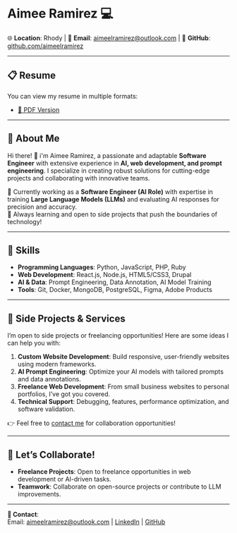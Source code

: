 # Aimee Ramirez 💻

🌐 **Location**: Rhody | 📧 **Email**: aimeelramirez@outlook.com | 🌟 **GitHub**: [github.com/aimeelramirez](https://github.com/aimeelramirez)

---

## 📋 Resume
You can view my resume in multiple formats:
- [📄 PDF Version](assets/Aimee_Ramirez_Resume.pdf)
---

## 📂 About Me
Hi there! 👋 i'm Aimee Ramirez, a passionate and adaptable **Software Engineer** with extensive experience in **AI, web development, and prompt engineering**. I specialize in creating robust solutions for cutting-edge projects and collaborating with innovative teams.  

💼 Currently working as a **Software Engineer (AI Role)** with expertise in training **Large Language Models (LLMs)** and evaluating AI responses for precision and accuracy.  
🌱 Always learning and open to side projects that push the boundaries of technology!

---

## 🔧 Skills
- **Programming Languages**: Python, JavaScript, PHP, Ruby
- **Web Development**: React.js, Node.js, HTML5/CSS3, Drupal
- **AI & Data**: Prompt Engineering, Data Annotation, AI Model Training
- **Tools**: Git, Docker, MongoDB, PostgreSQL, Figma, Adobe Products
---

## 🚀 Side Projects & Services
I’m open to side projects or freelancing opportunities! Here are some ideas I can help you with:
1. **Custom Website Development**: Build responsive, user-friendly websites using modern frameworks.
2. **AI Prompt Engineering**: Optimize your AI models with tailored prompts and data annotations.
3. **Freelance Web Development**: From small business websites to personal portfolios, I’ve got you covered.
4. **Technical Support**: Debugging, features, performance optimization, and software validation.

👉 Feel free to [contact me](mailto:aimeelramirez@outlook.com) for collaboration opportunities!

---


## 🤝 Let’s Collaborate!
- **Freelance Projects**: Open to freelance opportunities in web development or AI-driven tasks.
- **Teamwork**: Collaborate on open-source projects or contribute to LLM improvements.

---

**📩 Contact**:  
Email: aimeelramirez@outlook.com | [LinkedIn](https://www.linkedin.com/in/aimeelramirez) | [GitHub](https://github.com/aimeelramirez)
